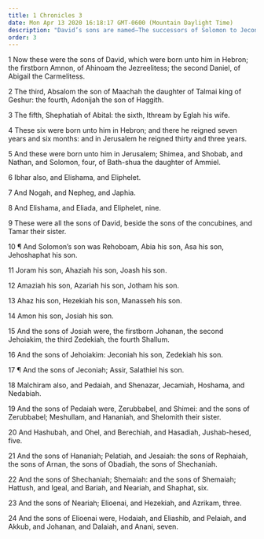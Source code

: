 ```yaml
---
title: 1 Chronicles 3
date: Mon Apr 13 2020 16:18:17 GMT-0600 (Mountain Daylight Time)
description: "David’s sons are named—The successors of Solomon to Jeconiah and beyond are listed."
order: 3
---
```


1 Now these were the sons of David, which were born unto him in Hebron; the firstborn Amnon, of Ahinoam the Jezreelitess; the second Daniel, of Abigail the Carmelitess.

2 The third, Absalom the son of Maachah the daughter of Talmai king of Geshur: the fourth, Adonijah the son of Haggith.

3 The fifth, Shephatiah of Abital: the sixth, Ithream by Eglah his wife.

4 These six were born unto him in Hebron; and there he reigned seven years and six months: and in Jerusalem he reigned thirty and three years.

5 And these were born unto him in Jerusalem; Shimea, and Shobab, and Nathan, and Solomon, four, of Bath-shua the daughter of Ammiel.

6 Ibhar also, and Elishama, and Eliphelet.

7 And Nogah, and Nepheg, and Japhia.

8 And Elishama, and Eliada, and Eliphelet, nine.

9 These were all the sons of David, beside the sons of the concubines, and Tamar their sister.

10 ¶ And Solomon’s son was Rehoboam, Abia his son, Asa his son, Jehoshaphat his son.

11 Joram his son, Ahaziah his son, Joash his son.

12 Amaziah his son, Azariah his son, Jotham his son.

13 Ahaz his son, Hezekiah his son, Manasseh his son.

14 Amon his son, Josiah his son.

15 And the sons of Josiah were, the firstborn Johanan, the second Jehoiakim, the third Zedekiah, the fourth Shallum.

16 And the sons of Jehoiakim: Jeconiah his son, Zedekiah his son.

17 ¶ And the sons of Jeconiah; Assir, Salathiel his son.

18 Malchiram also, and Pedaiah, and Shenazar, Jecamiah, Hoshama, and Nedabiah.

19 And the sons of Pedaiah were, Zerubbabel, and Shimei: and the sons of Zerubbabel; Meshullam, and Hananiah, and Shelomith their sister.

20 And Hashubah, and Ohel, and Berechiah, and Hasadiah, Jushab-hesed, five.

21 And the sons of Hananiah; Pelatiah, and Jesaiah: the sons of Rephaiah, the sons of Arnan, the sons of Obadiah, the sons of Shechaniah.

22 And the sons of Shechaniah; Shemaiah: and the sons of Shemaiah; Hattush, and Igeal, and Bariah, and Neariah, and Shaphat, six.

23 And the sons of Neariah; Elioenai, and Hezekiah, and Azrikam, three.

24 And the sons of Elioenai were, Hodaiah, and Eliashib, and Pelaiah, and Akkub, and Johanan, and Dalaiah, and Anani, seven.
